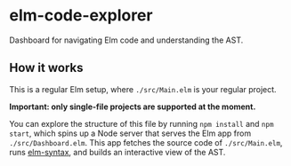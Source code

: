 # elm-code-explorer

Dashboard for navigating Elm code and understanding the AST.

## How it works

This is a regular Elm setup, where `./src/Main.elm` is your regular project.

**Important: only single-file projects are supported at the moment.**

You can explore the structure of this file by running `npm install` and `npm start`, which spins up a Node server that serves the Elm app from `./src/Dashboard.elm`. This app fetches the source code of `./src/Main.elm`, runs [elm-syntax](https://package.elm-lang.org/packages/stil4m/elm-syntax/latest/), and builds an interactive view of the AST.
